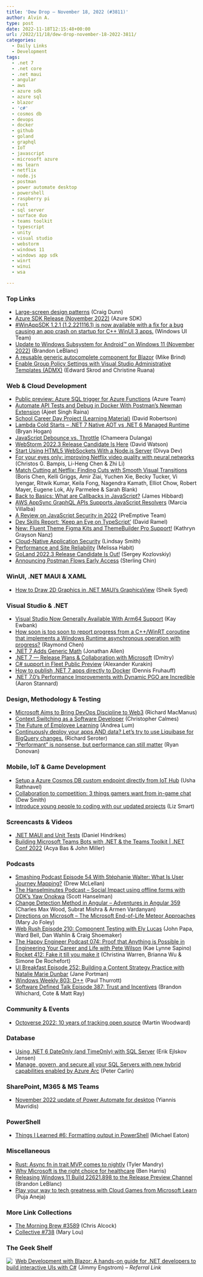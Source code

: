 ```yaml
---
title: 'Dew Drop – November 18, 2022 (#3811)'
author: Alvin A.
type: post
date: 2022-11-18T12:15:48+00:00
url: /2022/11/18/dew-drop-november-18-2022-3811/
categories:
  - Daily Links
  - Development
tags:
  - .net 7
  - .net core
  - .net maui
  - angular
  - aws
  - azure sdk
  - azure sql
  - blazor
  - 'c#'
  - cosmos db
  - devops
  - docker
  - github
  - goland
  - graphql
  - IoT
  - javascript
  - microsoft azure
  - ms learn
  - netflix
  - node.js
  - postman
  - power automate desktop
  - powershell
  - raspberry pi
  - rust
  - sql server
  - surface duo
  - teams toolkit
  - typescript
  - unity
  - visual studio
  - webstorm
  - windows 11
  - windows app sdk
  - winrt
  - winui
  - wsa

---
```

### <a name="top"></a>Top Links

  * <a href="https://devblogs.microsoft.com/surface-duo/large-screen-design-patterns/" target="_blank" rel="noopener">Large-screen design patterns</a> (Craig Dunn)
  * <a href="https://devblogs.microsoft.com/azure-sdk/azure-sdk-release-november-2022/" target="_blank" rel="noopener">Azure SDK Release (November 2022)</a> (Azure SDK)
  * <a href="https://twitter.com/WindowsUI/status/1593340445576527872" target="_blank" rel="noopener">#WinAppSDK 1.2.1 (1.2.221116.1) is now available with a fix for a bug causing an app crash on startup for C++ WinUI 3 apps.</a> (Windows UI Team)
  * <a href="https://blogs.windows.com/windows-insider/2022/11/17/update-to-windows-subsystem-for-android-on-windows-11-november-2022/" target="_blank" rel="noopener">Update to Windows Subsystem for Android™ on Windows 11 (November 2022)</a> (Brandon LeBlanc)
  * <a href="https://www.mikesdotnetting.com/article/363/a-reusable-generic-autocomplete-component-for-blazor" target="_blank" rel="noopener">A reusable generic autocomplete component for Blazor</a> (Mike Brind)
  * <a href="https://devblogs.microsoft.com/visualstudio/enable-group-policy-settings-with-visual-studio-administrative-templates-admx/" target="_blank" rel="noopener">Enable Group Policy Settings with Visual Studio Administrative Templates (ADMX)</a> (Edward Skrod and Christine Ruana)

### <a name="web"></a>Web & Cloud Development

  * <a href="https://azure.microsoft.com/en-us/updates/public-preview-azure-sql-trigger-for-azure-functions/" target="_blank" rel="noopener">Public preview: Azure SQL trigger for Azure Functions</a> (Azure Team)
  * <a href="https://www.docker.com/blog/automate-api-tests-and-debug-in-docker-with-postmans-newman-extension/" target="_blank" rel="noopener">Automate API Tests and Debug in Docker With Postman’s Newman Extension</a> (Ajeet Singh Raina)
  * <a href="https://www.telerik.com/blogs/school-career-day-project-learning-material" target="_blank" rel="noopener">School Career Day Project (Learning Material)</a> (David Robertson)
  * <a href="https://nodogmablog.bryanhogan.net/2022/11/lambda-cold-starts-net-7-native-aot-vs-net-6-managed-runtime/" target="_blank" rel="noopener">Lambda Cold Starts &#8211; .NET 7 Native AOT vs .NET 6 Managed Runtime</a> (Bryan Hogan)
  * <a href="https://www.syncfusion.com/blogs/post/javascript-debounce-vs-throttle.aspx" target="_blank" rel="noopener">JavaScript Debounce vs. Throttle</a> (Chameera Dulanga)
  * <a href="https://blog.jetbrains.com/webstorm/2022/11/webstorm-2022-3-rc/" target="_blank" rel="noopener">WebStorm 2022.3 Release Candidate Is Here</a> (David Watson)
  * <a href="https://code.tutsplus.com/tutorials/start-using-html5-websockets-with-a-javascript-client-and-server--cms-93237" target="_blank" rel="noopener">Start Using HTML5 WebSockets With a Node.js Server</a> (Divya Dev)
  * <a href="https://netflixtechblog.com/for-your-eyes-only-improving-netflix-video-quality-with-neural-networks-5b8d032da09c?source=rss----2615bd06b42e---4" target="_blank" rel="noopener">For your eyes only: improving Netflix video quality with neural networks</a> (Christos G. Bampis, Li-Heng Chen & Zhi Li)
  * <a href="https://netflixtechblog.com/match-cutting-at-netflix-finding-cuts-with-smooth-visual-transitions-31c3fc14ae59?source=rss----2615bd06b42e---4" target="_blank" rel="noopener">Match Cutting at Netflix: Finding Cuts with Smooth Visual Transitions</a> (Boris Chen, Kelli Griggs, Amir Ziai, Yuchen Xie, Becky Tucker, Vi Iyengar, Ritwik Kumar, Keila Fong, Nagendra Kamath, Elliot Chow, Robert Mayer, Eugene Lok, Aly Parmelee & Sarah Blank)
  * <a href="https://www.sitepoint.com/callbacks-javascript/?utm_source=rss" target="_blank" rel="noopener">Back to Basics: What are Callbacks in JavaScript?</a> (James Hibbard)
  * <a href="https://aws.amazon.com/blogs/aws/aws-appsync-graphql-apis-supports-javascript-resolvers/" target="_blank" rel="noopener">AWS AppSync GraphQL APIs Supports JavaScript Resolvers</a> (Marcia Villalba)
  * <a href="https://www.preemptive.com/a-review-on-javascript-security-in-2022/" target="_blank" rel="noopener">A Review on JavaScript Security in 2022</a> (PreEmptive Team)
  * <a href="https://visualstudiomagazine.com/articles/2022/11/17/hackerrank-report.aspx" target="_blank" rel="noopener">Dev Skills Report: &#8216;Keep an Eye on TypeScript&#8217;</a> (David Ramel)
  * <a href="https://www.telerik.com/blogs/new-fluent-theme-figma-kits-themebuilder-pro-support" target="_blank" rel="noopener">New: Fluent Theme Figma Kits and ThemeBuilder Pro Support!</a> (Kathryn Grayson Nanz)
  * <a href="http://dzone.com/refcardz/cloud-native-application-security-1" target="_blank" rel="noopener">Cloud-Native Application Security</a> (Lindsay Smith)
  * <a href="http://dzone.com/trendreports/performance-and-site-reliability" target="_blank" rel="noopener">Performance and Site Reliability</a> (Melissa Habit)
  * <a href="https://blog.jetbrains.com/go/2022/11/17/goland-2022-3-release-candidate-is-out/" target="_blank" rel="noopener">GoLand 2022.3 Release Candidate Is Out!</a> (Sergey Kozlovskiy)
  * <a href="https://blog.postman.com/announcing-postman-flows-early-access/" target="_blank" rel="noopener">Announcing Postman Flows Early Access</a> (Sterling Chin)

### <a name="silverlight"></a>WinUI, .NET MAUI & XAML

  * <a href="https://www.syncfusion.com/blogs/post/draw-2d-graphics-in-dotnet-maui-graphicsview.aspx?utm_source=alvinashcraft&utm_medium=email&utm_campaign=alvinashcraft_blog_edmnov22" target="_blank" rel="noopener">How to Draw 2D Graphics in .NET MAUI’s GraphicsView</a> (Sheik Syed)

### <a name="dotnet"></a>Visual Studio & .NET

  * <a href="http://www.i-programmer.info/news/90-tools/15881-visual-studio-now-generally-available-with-arm64-support.html" target="_blank" rel="noopener">Visual Studio Now Generally Available With Arm64 Support</a> (Kay Ewbank)
  * <a href="https://devblogs.microsoft.com/oldnewthing/20221117-00/?p=107418" target="_blank" rel="noopener">How soon is too soon to report progress from a C++/WinRT coroutine that implements a Windows Runtime asynchronous operation with progress?</a> (Raymond Chen)
  * <a href="https://www.infoq.com/news/2022/11/net7-generic-math/?utm_campaign=infoq_content&utm_source=infoq&utm_medium=feed&utm_term=global" target="_blank" rel="noopener">.NET 7 Adds Generic Math</a> (Jonathan Allen)
  * <a href="https://community.devexpress.com/blogs/winforms/archive/2022/11/17/net-7-release-plans-amp-collaboration-with-microsoft.aspx" target="_blank" rel="noopener">.NET 7 — Release Plans & Collaboration with Microsoft</a> (Dmitry)
  * <a href="https://blog.jetbrains.com/dotnet/2022/11/17/csharp-support-in-fleet/" target="_blank" rel="noopener">C# support in Fleet Public Preview</a> (Alexander Kurakin)
  * <a href="https://dateo-software.de/blog/publish-net-apps-to-docker" target="_blank" rel="noopener">How to publish .NET 7 apps directly to Docker</a> (Dennis Fruhauff)
  * <a href="https://petabridge.com/blog/dotnet7-pgo-performance-improvements/" target="_blank" rel="noopener">.NET 7.0&#8217;s Performance Improvements with Dynamic PGO are Incredible</a> (Aaron Stannard)

### <a name="design"></a>Design, Methodology & Testing

  * <a href="https://thenewstack.io/microsoft-aims-to-bring-devops-discipline-to-web3/" target="_blank" rel="noopener">Microsoft Aims to Bring DevOps Discipline to Web3</a> (Richard MacManus)
  * <a href="https://thoughtscollected.tech/posts/experience-context-switching-as-a-software-developer/" target="_blank" rel="noopener">Context Switching as a Software Developer</a> (Christopher Calmes)
  * <a href="https://techcommunity.microsoft.com/t5/microsoft-viva-blog/the-future-of-employee-learning/ba-p/3678338" target="_blank" rel="noopener">The Future of Employee Learning</a> (Andrea Lum)
  * <a href="https://seroter.com/2022/11/17/continuously-deploy-your-apps-and-data-lets-try-to-use-liquibase-for-bigquery-workloads/" target="_blank" rel="noopener">Continuously deploy your apps AND data? Let’s try to use Liquibase for BigQuery changes.</a> (Richard Seroter)
  * <a href="https://stackoverflow.blog/2022/11/17/performant-is-nonsense-but-performance-can-still-matter/" target="_blank" rel="noopener">“Performant” is nonsense, but performance can still matter</a> (Ryan Donovan)

### <a name="mobile"></a>Mobile, IoT & Game Development

  * <a href="https://techcommunity.microsoft.com/t5/internet-of-things-blog/setup-a-azure-cosmos-db-custom-endpoint-directly-from-iot-hub/ba-p/3675886" target="_blank" rel="noopener">Setup a Azure Cosmos DB custom endpoint directly from IoT Hub</a> (Usha Rathnavel)
  * <a href="https://blog.unity.com/games/3-insights-from-gamers-in-game-chat" target="_blank" rel="noopener">Collaboration to competition: 3 things gamers want from in-game chat</a> (Dew Smith)
  * <a href="https://www.raspberrypi.org/blog/introduction-to-scratch/" target="_blank" rel="noopener">Introduce young people to coding with our updated projects</a> (Liz Smart)

### <a name="videos"></a>Screencasts & Videos

  * <a href="http://www.youtube.com/watch?v=NLSSVm5FSLY" target="_blank" rel="noopener">.NET MAUI and Unit Tests</a> (Daniel Hindrikes)
  * <a href="http://www.youtube.com/watch?v=PArOdUCe72M" target="_blank" rel="noopener">Building Microsoft Teams Bots with .NET & the Teams Toolkit | .NET Conf 2022</a> (Acya Bas & John Miller)

### <a name="podcasts"></a>Podcasts

  * <a href="https://smashingmagazine.com/2022/11/smashing-podcast-episode-54/" target="_blank" rel="noopener">Smashing Podcast Episode 54 With Stéphanie Walter: What Is User Journey Mapping?</a> (Drew McLellan)
  * <a href="https://www.hanselminutes.com/867/social-impact-using-offline-forms-with-odks-yaw-onokwa" target="_blank" rel="noopener">The Hanselminutes Podcast &#8211; Social Impact using offline forms with ODK&#8217;s Yaw Onokwa</a> (Scott Hanselman)
  * <a href="https://topenddevs.com/podcasts/adventures-in-angular/episodes/change-detection-method-in-angular-aia-359" target="_blank" rel="noopener">Change Detection Method in Angular &#8211; Adventures in Angular 359</a> (Charles Max Wood, Subrat Mishra & Armen Vardanyan)
  * <a href="https://www.directionsonmicrosoft.com/microsoft-end-life-meteor-approaches" target="_blank" rel="noopener">Directions on Microsoft &#8211; The Microsoft End-of-Life Meteor Approaches</a> (Mary Jo Foley)
  * <a href="https://www.webrush.io/episodes/episode-210-component-testing-with-ely-lucas" target="_blank" rel="noopener">Web Rush Episode 210: Component Testing with Ely Lucas</a> (John Papa, Ward Bell, Dan Wahlin & Craig Shoemaker)
  * <a href="https://oasisofcourage.com/074-proof-that-anything-is-possible-in-engineering-your-career-and-life-with-pete-wilson/" target="_blank" rel="noopener">The Happy Engineer Podcast 074: Proof that Anything is Possible in Engineering Your Career and Life with Pete Wilson</a> (Kae Lynne Sapino)
  * <a href="http://relay.fm/rocket/412" target="_blank" rel="noopener">Rocket 412: Fake it till you make it</a> (Christina Warren, Brianna Wu & Simone De Rochefort)
  * <a href="http://www.uibreakfast.com/podcast" target="_blank" rel="noopener">UI Breakfast Episode 252: Building a Content Strategy Practice with Natalie Marie Dunbar</a> (Jane Portman)
  * <a href="https://www.thurrott.com/podcasts/windows-weekly/276055/windows-weekly-803-d" target="_blank" rel="noopener">Windows Weekly 803: D++</a> (Paul Thurrott)
  * <a href="https://www.softwaredefinedtalk.com/387" target="_blank" rel="noopener">Software Defined Talk Episode 387: Trust and Incentives</a> (Brandon Whichard, Cote & Matt Ray)

### <a name="events"></a>Community & Events

  * <a href="https://github.blog/2022-11-17-octoverse-2022-10-years-of-tracking-open-source/" target="_blank" rel="noopener">Octoverse 2022: 10 years of tracking open source</a> (Martin Woodward)

### <a name="sql"></a>Database

  * <a href="https://erikej.github.io/dotnet/sqlclient/2022/11/17/sqlclient-dateonly.html" target="_blank" rel="noopener">Using .NET 6 DateOnly (and TimeOnly) with SQL Server</a> (Erik Ejlskov Jensen)
  * <a href="https://cloudblogs.microsoft.com/sqlserver/2022/11/17/manage-govern-and-secure-all-your-sql-servers-with-new-hybrid-capabilities-enabled-by-azure-arc/" target="_blank" rel="noopener">Manage, govern, and secure all your SQL Servers with new hybrid capabilities enabled by Azure Arc</a> (Peter Carlin)

### <a name="sp"></a>SharePoint, M365 & MS Teams

  * <a href="https://powerautomate.microsoft.com/en-us/blog/november-2022-update-of-power-automate-for-desktop/" target="_blank" rel="noopener">November 2022 update of Power Automate for desktop</a> (Yiannis Mavridis)

### <a name="ps"></a>PowerShell

  * <a href="https://samestuffdifferentday.com/2022/11/17/things-i-learned-6/" target="_blank" rel="noopener">Things I Learned #6: Formatting output in PowerShell</a> (Michael Eaton)

### <a name="misc"></a>Miscellaneous

  * <a href="https://blog.rust-lang.org/inside-rust/2022/11/17/async-fn-in-trait-nightly.html" target="_blank" rel="noopener">Rust: Async fn in trait MVP comes to nightly</a> (Tyler Mandry)
  * <a href="https://techcommunity.microsoft.com/t5/microsoft-defender-for-office/why-microsoft-is-the-right-choice-for-healthcare/ba-p/3606176" target="_blank" rel="noopener">Why Microsoft is the right choice for healthcare</a> (Ben Harris)
  * <a href="https://blogs.windows.com/windows-insider/2022/11/17/releasing-windows-11-build-22621-898-to-the-release-preview-channel/" target="_blank" rel="noopener">Releasing Windows 11 Build 22621.898 to the Release Preview Channel</a> (Brandon LeBlanc)
  * <a href="https://techcommunity.microsoft.com/t5/microsoft-learn-blog/play-your-way-to-tech-greatness-with-cloud-games-from-microsoft/ba-p/3666865" target="_blank" rel="noopener">Play your way to tech greatness with Cloud Games from Microsoft Learn</a> (Puja Aneja)

### <a name="links"></a>More Link Collections

  * <a href="https://blog.cwa.me.uk/2022/11/18/the-morning-brew-3589/" target="_blank" rel="noopener">The Morning Brew #3589</a> (Chris Alcock)
  * <a href="https://tympanus.net/codrops/collective/collective-738/" target="_blank" rel="noopener">Collective #738</a> (Mary Lou)

### <a name="shelf"></a>The Geek Shelf

<a href="https://www.amazon.com/dp/1800208723/?tag=amavvin-20" target="_blank" rel="noopener"><img decoding="async" align="left" style="margin: 0px 4px 0px 0px; border: 0px currentcolor; border-image: none; float: left; display: inline; background-image: none;" src="https://m.media-amazon.com/images/I/51CbqiLtA1S._SS135_.jpg" border="0" /></a>&nbsp;<a href="https://www.amazon.com/dp/1800208723/?tag=amavvin-20" target="_blank" rel="noopener">Web Development with Blazor: A hands-on guide for .NET developers to build interactive UIs with C#</a> (Jimmy Engstrom) _&#8211; Referral Link_
